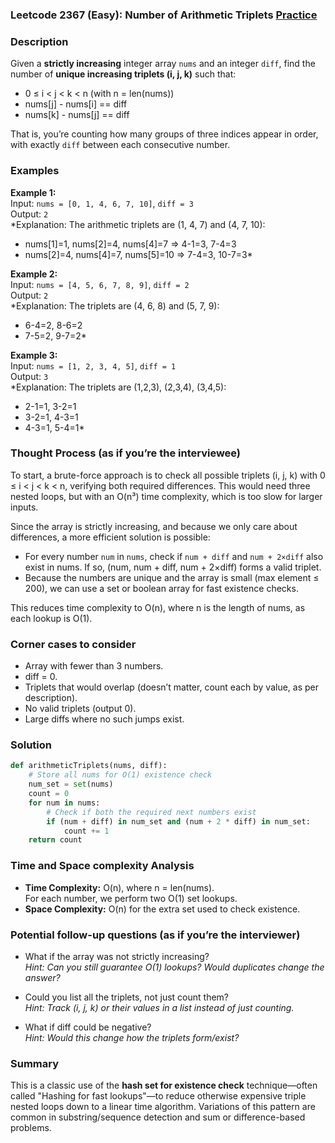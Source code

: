 ### Leetcode 2367 (Easy): Number of Arithmetic Triplets [Practice](https://leetcode.com/problems/number-of-arithmetic-triplets)

### Description  
Given a **strictly increasing** integer array `nums` and an integer `diff`, find the number of **unique increasing triplets (i, j, k)** such that:
- 0 ≤ i < j < k < n (with n = len(nums))
- nums[j] - nums[i] == diff
- nums[k] - nums[j] == diff

That is, you’re counting how many groups of three indices appear in order, with exactly `diff` between each consecutive number.

### Examples  

**Example 1:**  
Input: `nums = [0, 1, 4, 6, 7, 10]`, `diff = 3`  
Output: `2`  
*Explanation: The arithmetic triplets are (1, 4, 7) and (4, 7, 10):  
- nums[1]=1, nums[2]=4, nums[4]=7 ⇒ 4-1=3, 7-4=3  
- nums[2]=4, nums[4]=7, nums[5]=10 ⇒ 7-4=3, 10-7=3*

**Example 2:**  
Input: `nums = [4, 5, 6, 7, 8, 9]`, `diff = 2`  
Output: `2`  
*Explanation: The triplets are (4, 6, 8) and (5, 7, 9):  
- 6-4=2, 8-6=2  
- 7-5=2, 9-7=2*

**Example 3:**  
Input: `nums = [1, 2, 3, 4, 5]`, `diff = 1`  
Output: `3`  
*Explanation: The triplets are (1,2,3), (2,3,4), (3,4,5):  
- 2-1=1, 3-2=1  
- 3-2=1, 4-3=1  
- 4-3=1, 5-4=1*

### Thought Process (as if you’re the interviewee)  
To start, a brute-force approach is to check all possible triplets (i, j, k) with 0 ≤ i < j < k < n, verifying both required differences. This would need three nested loops, but with an O(n³) time complexity, which is too slow for larger inputs.

Since the array is strictly increasing, and because we only care about differences, a more efficient solution is possible:
- For every number `num` in `nums`, check if `num + diff` and `num + 2×diff` also exist in nums. If so, (num, num + diff, num + 2×diff) forms a valid triplet.
- Because the numbers are unique and the array is small (max element ≤ 200), we can use a set or boolean array for fast existence checks.

This reduces time complexity to O(n), where n is the length of nums, as each lookup is O(1).

### Corner cases to consider  
- Array with fewer than 3 numbers.
- diff = 0.
- Triplets that would overlap (doesn’t matter, count each by value, as per description).
- No valid triplets (output 0).
- Large diffs where no such jumps exist.

### Solution

```python
def arithmeticTriplets(nums, diff):
    # Store all nums for O(1) existence check
    num_set = set(nums)
    count = 0
    for num in nums:
        # Check if both the required next numbers exist
        if (num + diff) in num_set and (num + 2 * diff) in num_set:
            count += 1
    return count
```

### Time and Space complexity Analysis  

- **Time Complexity:** O(n), where n = len(nums).  
  For each number, we perform two O(1) set lookups.
- **Space Complexity:** O(n) for the extra set used to check existence.

### Potential follow-up questions (as if you’re the interviewer)  

- What if the array was not strictly increasing?  
  *Hint: Can you still guarantee O(1) lookups? Would duplicates change the answer?*

- Could you list all the triplets, not just count them?  
  *Hint: Track (i, j, k) or their values in a list instead of just counting.*

- What if diff could be negative?  
  *Hint: Would this change how the triplets form/exist?*

### Summary
This is a classic use of the **hash set for existence check** technique—often called "Hashing for fast lookups"—to reduce otherwise expensive triple nested loops down to a linear time algorithm. Variations of this pattern are common in substring/sequence detection and sum or difference-based problems.
